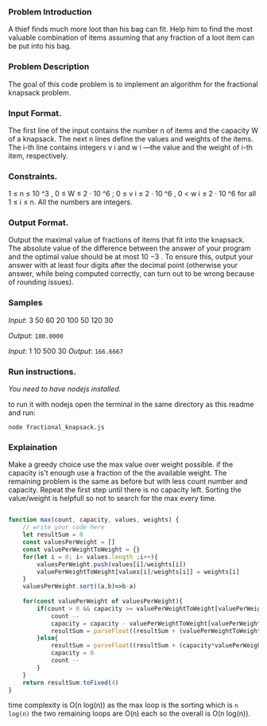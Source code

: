 ### Problem Introduction
A thief finds much more loot than his bag can fit. Help him to find the most valuable combination
of items assuming that any fraction of a loot item can be put into his bag.

### Problem Description
The goal of this code problem is to implement an algorithm for the fractional knapsack problem.
### Input Format.
The first line of the input contains the number n of items and the capacity W of a knapsack.
The next n lines define the values and weights of the items. The i-th line contains integers v i and w i —the
value and the weight of i-th item, respectively.

### Constraints.
1 ≤ n ≤ 10 ^3 , 0 ≤ W ≤ 2 · 10 ^6 ; 0 ≤ v i ≤ 2 · 10 ^6 , 0 < w i ≤ 2 · 10 ^6 for all 1 ≤ i ≤ n. All the numbers are integers.

### Output Format. 
Output the maximal value of fractions of items that fit into the knapsack. The absolute
value of the difference between the answer of your program and the optimal value should be at most
10 −3 . To ensure this, output your answer with at least four digits after the decimal point (otherwise
your answer, while being computed correctly, can turn out to be wrong because of rounding issues).

### Samples

*Input*:
3 50 
60 20
100 50
120 30

*Output*: 
`180.0000`

*Input*:
1 10
500 30
*Output*: 
`166.6667`

### Run instructions.
*You need to have nodejs installed.*

to run it with nodejs open the terminal in the same directory as this readme and run:

`node fractional_knapsack.js`

### Explaination

Make a greedy choice use the max value over weight possible. if the capacity is't enough use a fraction of the the available weight.
The remaining problem is the same as before but with less count number and capacity.
Repeat the first step until there is no capacity left.
Sorting the value/weight is helpfull so not to search for the max every time.
```javascript

function max(count, capacity, values, weights) {
    // write your code here
    let resultSum = 0
    const valuesPerWeight = []
    const valuePerWeightToWeight = {}
    for(let i = 0; i< values.length ;i++){
        valuesPerWeight.push(values[i]/weights[i])
        valuePerWeightToWeight[values[i]/weights[i]] = weights[i]
    }
    valuesPerWeight.sort((a,b)=>b-a)
    
    for(const valuePerWeight of valuesPerWeight){
        if(count > 0 && capacity >= valuePerWeightToWeight[valuePerWeight]){
            count --
            capacity = capacity - valuePerWeightToWeight[valuePerWeight]
            resultSum = parseFloat((resultSum + (valuePerWeightToWeight[valuePerWeight]*valuePerWeight)))
        }else{
            resultSum = parseFloat((resultSum + (capacity*valuePerWeight)))
            capacity = 0
            count --
        }
    }
    return resultSum.toFixed(4)
}
```
time complexity is O(n log(n)) as the max loop is the sorting which is `n log(n)` the two remaining loops are O(n) each so the overall is O(n log(n)).

